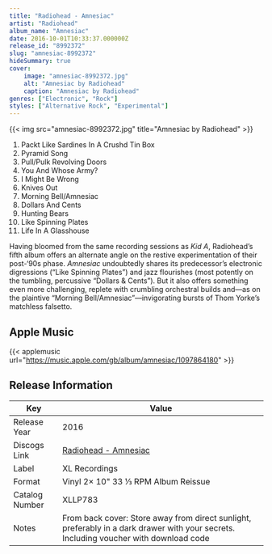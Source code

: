 ```yaml
---
title: "Radiohead - Amnesiac"
artist: "Radiohead"
album_name: "Amnesiac"
date: 2016-10-01T10:33:37.000000Z
release_id: "8992372"
slug: "amnesiac-8992372"
hideSummary: true
cover:
    image: "amnesiac-8992372.jpg"
    alt: "Amnesiac by Radiohead"
    caption: "Amnesiac by Radiohead"
genres: ["Electronic", "Rock"]
styles: ["Alternative Rock", "Experimental"]
---
```


{{< img src="amnesiac-8992372.jpg" title="Amnesiac by Radiohead" >}}

<!-- section break -->

1. Packt Like Sardines In A Crushd Tin Box
2. Pyramid Song
3. Pull/Pulk Revolving Doors
4. You And Whose Army?
5. I Might Be Wrong
6. Knives Out
7. Morning Bell/Amnesiac
8. Dollars And Cents
9. Hunting Bears
10. Like Spinning Plates
11. Life In A Glasshouse

<!-- section break -->


Having bloomed from the same recording sessions as <i>Kid A</i>, Radiohead’s fifth album offers an alternate angle on the restive experimentation of their post-‘90s phase. <i>Amnesiac</i> undoubtedly shares its predecessor’s electronic digressions (“Like Spinning Plates”) and jazz flourishes (most potently on the tumbling, percussive “Dollars & Cents”). But it also offers something even more challenging, replete with crumbling orchestral builds and—as on the plaintive “Morning Bell/Amnesiac”—invigorating bursts of Thom Yorke’s matchless falsetto.



## Apple Music
{{< applemusic url="https://music.apple.com/gb/album/amnesiac/1097864180" >}}






## Release Information
|  Key           | Value                                                |
| ---------------| ---------------------------------------------------- |
| Release Year   | 2016                                   |
| Discogs Link   | [Radiohead - Amnesiac](https://www.discogs.com/release/8992372-Radiohead-Amnesiac) |
| Label          | XL Recordings |
| Format         | Vinyl 2× 10" 33 ⅓ RPM Album Reissue |
| Catalog Number | XLLP783 |
| Notes | From back cover: Store away from direct sunlight, preferably in a dark drawer with your secrets.  Including voucher with download code |